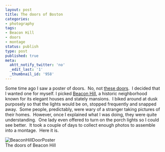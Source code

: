 ```yaml
---
layout: post
title: The doors of Boston
categories:
- photography
tags:
- Beacon Hill
- doors
- montage
status: publish
type: post
published: true
meta:
  aktt_notify_twitter: 'no'
  _edit_last: '1'
  _thumbnail_id: '958'
---
```

Some time ago I saw a poster of doors.  No, not [these doors](http://en.wikipedia.org/wiki/The_Doors).  I decided that I wanted one for myself. I picked [Beacon Hill](http://en.wikipedia.org/wiki/Beacon_Hill,_Boston), a historic neighborhood known for its elegant houses and stately mansions.  I biked around at dusk purposely so that the lights would be on, stopped frequently and snapped away.  Some people, predictably, were wary of a stranger taking pictures of their homes.  However, once I explained what I was doing, they were quite understanding.  One lady even offered to turn on the porch lights so I could see better.  It took a couple of days to collect enough photos to assemble into a montage.  Here it is.

<img title="BeaconHillDoorPoster" src="http://www.yentran.org/blog/wp-content/uploads/2011/07/BeaconHillDoorPoster.jpg" />

<figcaption>The doors of Beacon Hill</figcaption>
